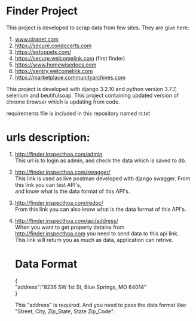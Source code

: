# Finder Project

This project is developed to scrap data from few sites. They are give here:
1. www.ciranet.com
2. https://secure.condocerts.com
3. https://estoppels.com/
4. https://secure.welcomelink.com (first finder)
5. https://www.homewisedocs.com
6. https://sentry.welcomelink.com
7. https://marketplace.communityarchives.com

This project is developed with django 3.2.10 and python version 3.7.7, selenium and beutifulsoap. 
This project containing updated version of chrome browser which is updating from code.

requirements file is included in this repository named rr.txt

# urls description:
1. http://finder.inspecthoa.com/admin <br> 
  This url is to login as admin, and check the data which is saved to db.
2. http://finder.inspecthoa.com/swagger/ <br> 
  This link is used as live postman developed with django swagger. From this link you can test API's, <br> 
  and know what is the data format of this API's. 
3. http://finder.inspecthoa.com/redoc/ <br> 
   From this link you can also know what is the data format of this API's.
4. http://finder.inspecthoa.com/api/address/ <br>
   When you want to get property detains from http://finder.inspecthoa.com you need to send data to this api link. <br>
   This link will return you as much as data, application can retrive.
   
   # Data Format 
   { <br>
    "address":"8236 SW 1st St, Blue Springs, MO 64014"  <br>
   }
   
   This "address" is required. And you need to pass the data format like: "Street, City, Zip_State, State Zip_Code".
   
